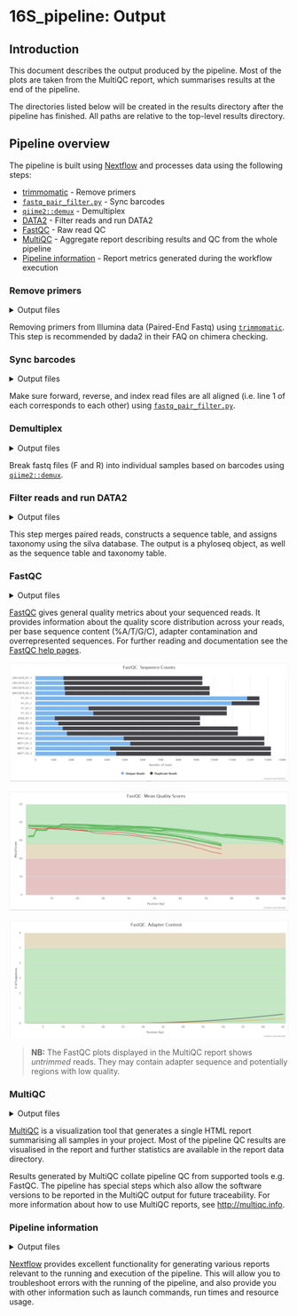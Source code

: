 # 16S_pipeline: Output

## Introduction

This document describes the output produced by the pipeline. Most of the plots are taken from the MultiQC report, which summarises results at the end of the pipeline.

The directories listed below will be created in the results directory after the pipeline has finished. All paths are relative to the top-level results directory.

<!-- TODO nf-core: Write this documentation describing your workflow's output -->

## Pipeline overview

The pipeline is built using [Nextflow](https://www.nextflow.io/) and processes data using the following steps:

* [trimmomatic](#remove-primers) - Remove primers
* [`fastq_pair_filter.py`](#sync-barcodes) - Sync barcodes
* [`qiime2::demux`](#demultiplex) - Demultiplex
* [DATA2](#filter-reads-and-run-data2) - Filter reads and run DATA2
* [FastQC](#fastqc) - Raw read QC
* [MultiQC](#multiqc) - Aggregate report describing results and QC from the whole pipeline
* [Pipeline information](#pipeline-information) - Report metrics generated during the workflow execution

### Remove primers

<details markdown="1">
<summary>Output files</summary>

* `1_remove_primers/*.fastq.gz`: Zip archive containing primer removed fastq files.

</details>

Removing primers from Illumina data (Paired-End Fastq) using [`trimmomatic`](http://www.usadellab.org/cms/?page=trimmomatic).
This step is recommended by dada2 in their FAQ on chimera checking.

### Sync barcodes

<details markdown="1">
<summary>Output files</summary>

* `2_sync_barcodes/*.fastq.gz`: Zip archive containing proper paired fastq files.

</details>

Make sure forward, reverse, and index read files are all aligned (i.e. line 1 of each corresponds to each other) using [`fastq_pair_filter.py`](https://gist.github.com/588841/).

### Demultiplex

<details markdown="1">
<summary>Output files</summary>

* `3_demultiplex/demuxd_reads/*.fastq.gz`: Zip archive containing demultiplexed fastq files.
* `3_demultiplex/*.qza`: Qza archive containing qiime2 files.

</details>

Break fastq files (F and R) into individual samples based on barcodes using [`qiime2::demux`](https://docs.qiime2.org/2021.11/plugins/available/demux/).

### Filter reads and run DATA2

<details markdown="1">
<summary>Output files</summary>

* `4_filter/<SAMPLEID>/*.fastq.gz`: Zip archive containing filtered fastq files.
* `4_filter/*.png`: QC plots.
* `4_filter/*.rds`: R object from DATA2 for downstream analysis.

</details>

This step merges paired reads, constructs a sequence table, and assigns taxonomy using the silva database. The output is a phyloseq object, as well as the sequence table and taxonomy table.

### FastQC

<details markdown="1">
<summary>Output files</summary>

* `fastqc/`
    * `*_fastqc.html`: FastQC report containing quality metrics.
    * `*_fastqc.zip`: Zip archive containing the FastQC report, tab-delimited data file and plot images.

</details>

[FastQC](http://www.bioinformatics.babraham.ac.uk/projects/fastqc/) gives general quality metrics about your sequenced reads. It provides information about the quality score distribution across your reads, per base sequence content (%A/T/G/C), adapter contamination and overrepresented sequences. For further reading and documentation see the [FastQC help pages](http://www.bioinformatics.babraham.ac.uk/projects/fastqc/Help/).

![MultiQC - FastQC sequence counts plot](images/mqc_fastqc_counts.png)

![MultiQC - FastQC mean quality scores plot](images/mqc_fastqc_quality.png)

![MultiQC - FastQC adapter content plot](images/mqc_fastqc_adapter.png)

> **NB:** The FastQC plots displayed in the MultiQC report shows _untrimmed_ reads. They may contain adapter sequence and potentially regions with low quality.

### MultiQC

<details markdown="1">
<summary>Output files</summary>

* `multiqc/`
    * `multiqc_report.html`: a standalone HTML file that can be viewed in your web browser.
    * `multiqc_data/`: directory containing parsed statistics from the different tools used in the pipeline.
    * `multiqc_plots/`: directory containing static images from the report in various formats.

</details>

[MultiQC](http://multiqc.info) is a visualization tool that generates a single HTML report summarising all samples in your project. Most of the pipeline QC results are visualised in the report and further statistics are available in the report data directory.

Results generated by MultiQC collate pipeline QC from supported tools e.g. FastQC. The pipeline has special steps which also allow the software versions to be reported in the MultiQC output for future traceability. For more information about how to use MultiQC reports, see <http://multiqc.info>.

### Pipeline information

<details markdown="1">
<summary>Output files</summary>

* `pipeline_info/`
    * Reports generated by Nextflow: `execution_report.html`, `execution_timeline.html`, `execution_trace.txt` and `pipeline_dag.dot`/`pipeline_dag.svg`.
    * Reports generated by the pipeline: `pipeline_report.html`, `pipeline_report.txt` and `software_versions.yml`. The `pipeline_report*` files will only be present if the `--email` / `--email_on_fail` parameter's are used when running the pipeline.
    * Reformatted samplesheet files used as input to the pipeline: `samplesheet.valid.csv`.

</details>

[Nextflow](https://www.nextflow.io/docs/latest/tracing.html) provides excellent functionality for generating various reports relevant to the running and execution of the pipeline. This will allow you to troubleshoot errors with the running of the pipeline, and also provide you with other information such as launch commands, run times and resource usage.
